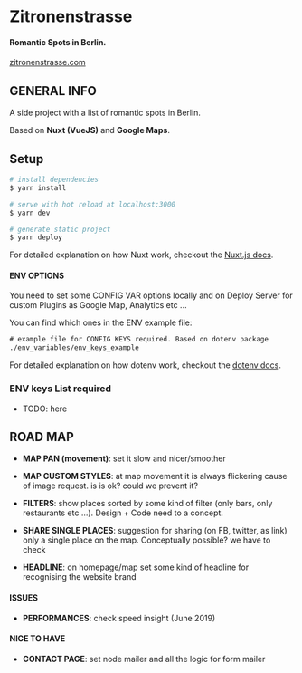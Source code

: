 # Zitronenstrasse

#### Romantic Spots in Berlin.

[zitronenstrasse.com](https://zitronenstrasse.com/)

## GENERAL INFO

A side project with a list of romantic spots in Berlin.

Based on **Nuxt (VueJS)** and **Google Maps**.

## Setup

```bash
# install dependencies
$ yarn install

# serve with hot reload at localhost:3000
$ yarn dev

# generate static project
$ yarn deploy
```

For detailed explanation on how Nuxt work, checkout the [Nuxt.js docs](https://github.com/nuxt/nuxt.js).

#### ENV OPTIONS

You need to set some CONFIG VAR options locally and on Deploy Server for custom Plugins as Google Map, Analytics etc ...

You can find which ones in the ENV example file:

```html
# example file for CONFIG KEYS required. Based on dotenv package
./env_variables/env_keys_example
```

For detailed explanation on how dotenv work, checkout the [dotenv docs](https://github.com/motdotla/dotenv).

### ENV keys List required

- TODO: here


## ROAD MAP

- **MAP PAN (movement)**: set it slow and nicer/smoother

- **MAP CUSTOM STYLES**: at map movement it is always flickering cause of image request. is is ok? could we prevent it?

- **FILTERS**: show places sorted by some kind of filter (only bars, only restaurants etc ...). Design + Code need to a concept.

- **SHARE SINGLE PLACES**: suggestion for sharing (on FB, twitter, as link) only a single place on the map. Conceptually possible? we have to check

- **HEADLINE**: on homepage/map set some kind of headline for recognising the website brand

#### ISSUES

- **PERFORMANCES**: check speed insight (June 2019)

#### NICE TO HAVE

- **CONTACT PAGE**: set node mailer and all the logic for form mailer

